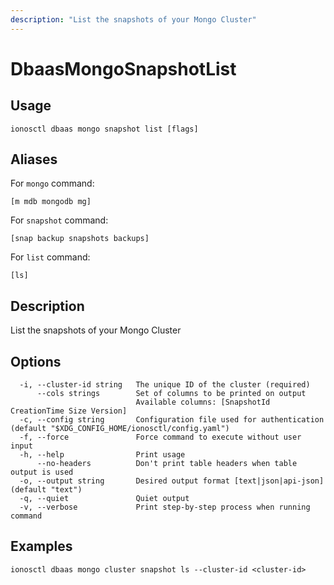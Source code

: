 ```yaml
---
description: "List the snapshots of your Mongo Cluster"
---
```


# DbaasMongoSnapshotList

## Usage

```text
ionosctl dbaas mongo snapshot list [flags]
```

## Aliases

For `mongo` command:

```text
[m mdb mongodb mg]
```

For `snapshot` command:

```text
[snap backup snapshots backups]
```

For `list` command:

```text
[ls]
```

## Description

List the snapshots of your Mongo Cluster

## Options

```text
  -i, --cluster-id string   The unique ID of the cluster (required)
      --cols strings        Set of columns to be printed on output 
                            Available columns: [SnapshotId CreationTime Size Version]
  -c, --config string       Configuration file used for authentication (default "$XDG_CONFIG_HOME/ionosctl/config.yaml")
  -f, --force               Force command to execute without user input
  -h, --help                Print usage
      --no-headers          Don't print table headers when table output is used
  -o, --output string       Desired output format [text|json|api-json] (default "text")
  -q, --quiet               Quiet output
  -v, --verbose             Print step-by-step process when running command
```

## Examples

```text
ionosctl dbaas mongo cluster snapshot ls --cluster-id <cluster-id>
```

